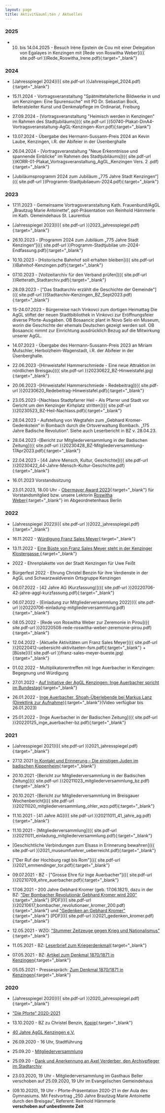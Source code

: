 ```yaml
---
layout: page
title: Aktivit&auml;ten / Aktuelles
---
```


### 2025

-  10. bis 14.04.2025 - Besuch Irène Epstein de Cou mit einer Delegation von Egalayes in Kenzingen mit [Rede von Roswitha Weber]({{ site.pdf-url }}Rede_Roswitha_Irene.pdf){:target="_blank"}

### 2024

- [Jahresspiegel 2024]({{ site.pdf-url }}Jahresspiegel_2024.pdf){:target="_blank"}

- 15.11.2024 - Vortragsveranstaltung "Spätmittelalterliche Bildwerke in und um Kenzingen: Eine Spurensuche" mit PD Dr. Sebastian Bock, Referatsleiter Kunst und Denkmalpflege im Ordinariat, Freiburg

- 27.09.2024 - [Vortragsveranstaltung "Heimisch werden in Kenzingen" im Rahmen des Stadtjubiläums]({{ site.pdf-url }}50740-Plakat-DinA4-Vortragsveranstaltung-AgGL-Kenzingen-Korr.pdf){:target="_blank"}

- 13.07.2024 - Übergabe des Hermann-Sussann-Preis 2024 an Kevin Laube, Kenzingen, i.R. der Abifeier in der Üsenberghalle

- 26.04.2024 - [Vortragsveranstaltung "Neue Erkenntnisse und spannende Einblicke" im Rahmen des Stadtjubiläums]({{ site.pdf-url }}KORR-01-Plakat_Vortragsveranstaltung_AgGL_Kenzingen Vers. 2 .pdf){:target="_blank"}

- [Jubiläumsprogramm 2024 zum Jubiläum „775 Jahre Stadt Kenzingen“]({{ site.pdf-url }}Programm-Stadtjubilaeum-2024.pdf){:target="_blank"}

### 2023

- 17.11.2023 - Gemeinsame Vortragsveranstaltung Kath. Frauenbund/AgGL „Brautzug Marie Antoinette“, ppt-Präsentation von Reinhold Hämmerle im Kath. Gemeindehaus St. Laurentius

- [Jahresspiegel 2023]({{ site.pdf-url }}2023_jahresspiegel.pdf){:target="_blank"}


- 26.10.2023 - [Programm 2024 zum Jubiläum „775 Jahre Stadt Kenzingen“]({{ site.pdf-url }}Programm-Stadtjubilae
um-2024-Endfassung.pdf){:target="_blank"}

- 10.10.2023 - [Historische Bahnhof soll erhalten bleiben]({{ site.pdf-url }}Bahnhof-Kenzingen.pdf){:target="_blank"}

- 07.10.2023 - [Vollzeitarchiv für den Verband prüfen]({{ site.pdf-url }}Retterath_Stadtarchiv.pdf){:target="_blank"}

- 28.09.2023 - ["Das Stadtarchiv erzählt die Geschichte der Gemeinde"]({{ site.pdf-url }}Stadtarchiv-Kenzingen_BZ_Sept2023.pdf){:target="_blank"}

- 15-24.07.2023 - Bürgerreise nach Vinkovci zum dortigen Heimattag Die AgGL stiftet der neuen Stadtbibliothek in Vinkovci zur Eröffnungsfeier diverse Pforte-Ausgaben. OB Bosaancic plant in Novo Selo ein Museum, worin die Geschichte der ehemals Deutschen gezeigt werden soll. OB Bosaancic nimmt zur Einrichtung ausdrücklich Bezug auf die Mitwirkung unserer AgGL.

- 14.07.2023 - Übergabe des Hermann-Sussann-Preis 2023 an Miriam Mutschler, Herbolzheim-Wagenstadt, i.R. der Abifeier in der Üsenberghalle.

- 22.06.2023 -[Hinweistafel Hammerschmiede - Eine neue Attraktion im nördlichen Breisgau]({{ site.pdf-url }}20230622_BZ-Hinweistafel.jpg){:target="_blank"}

- 20.06.2023 -[Hinweistafel Hammerschmiede - Redebeitrag]({{ site.pdf-url }}20230620_Redebeitrag-Hinweistafel.pdf){:target="_blank"}

- 23.05.2023 -[Nachlass Stadtpfarrer Heil - Als Pfarrer und Stadt vor Gericht um den Kenzinger Kirhplatz stritten]({{ site.pdf-url }}20230523_BZ-Heil-Nachlass.pdf){:target="_blank"}

- 28.04.2023 - Aufstellung von Wegtafeln zum „Gebhard Kromer-Gedenkstein“ in Bombach durch die Ortsverwaltung Bombach.
„175 Jahre Badische Revolution“. Siehe auch Leserbericht in BZ v. 28.04.23.

- 28.04.2023 -[Bericht zur Mitgliederversammlung in der Badischen Zeitung]({{ site.pdf-url }}20230428_BZ-Mitgliederversammlung-17Apr2023.pdf){:target="_blank"}

- 22.04.2023 - [44 Jahre Mensch, Kultur, Geschichte]({{ site.pdf-url }}20230422_44-Jahre-Mensch-Kultur-Geschichte.pdf){:target="_blank"}

- 16.01.2023 Vorstandssitzung

- 23.01.2023, 18.00 Uhr - [Obermayer Award 2023](https://widenthecircle.org/de/obermayer-awards/winners-2023){:target="_blank"} für Vorstandsmitglied bzw. unsere Lektorin [Roswitha Weber](https://widenthecircle.org/de/profiles/roswitha-weber){:target="_blank"} im Abgeordnetenhaus Berlin

### 2022

- [Jahresspiegel 2022]({{ site.pdf-url }}2022_jahresspiegel.pdf){:target="_blank"}

- 16.11.2022 - [Würdigung Franz Sales Meyer](https://de.calameo.com/read/003743820a4ab2239f8a5){:target="_blank"}

- 13.11.2022 - [Eine Büste von Franz Sales Meyer steht in der Kenzinger Klostergasse ](https://www.badische-zeitung.de/eine-bueste-von-franz-sales-meyer-steht-in-der-kenzinger-klostergasse--224333483.html){:target="_blank"}

- 2022 - Ehrenplakette von der Stadt Kenzingen für Uwe Feißt

- Bürgerfest 2022 - Ehrung Christel Benzin für ihre Verdienste in der AgGL und Schwarzwaldverein Ortsgruppe Kenzingen

- 06.07.2022 - [42 Jahre AG (Kurzfassung)]({{ site.pdf-url }}20220706-42-jahre-aggl-kurzfassung.pdf){:target="_blank"}

- 06.07.2022 - [Einladung zur Mitgliederversammlung 2022]({{ site.pdf-url }}20220706-einladung-mitgliederversammlung.pdf){:target="_blank"}

- 08.05.2022 - [Rede von Roswitha Weber zur Zeremonie in Pirou]({{ site.pdf-url }}20220508-rede-roswitha-weber-zeremonie-pirou.pdf){:target="_blank"}

- 12.04.2022 - [Aktuelle Aktivitäten um Franz Sales Meyer]({{ site.pdf-url }}20220412-uebersicht-aktivitaeten-fsm.pdf){:target="_blank"} + [Büste]({{ site.pdf-url }}franz-sales-meyer-bueste.jpg){:target="_blank"}

- 01.02.2022 - Multiplikatorentreffen mit Inge Auerbacher in Kenzingen: Begegnung und W&uuml;rdigung

- 27.01.2022 - [Auf Initiative der AgGL Kenzingen: Inge Auerbacher spricht im Bundestag](https://www.bundestag.de/dokumente/textarchiv/2022/kw04-gedenkstunde-873604){:target="_blank"}

- 26.01.2022 - [Inge Auerbacher, Shoah-Überlebende bei Markus Lanz (Direktlink zur Aufnahme)](https://www.zdf.de/gesellschaft/markus-lanz/markus-lanz-vom-26-januar-2022-100.html){:target="_blank"}(Video verfügbar bis 26.01.2023)

- 25.01.2022 - [Inge Auerbacher in der Badischen Zeitung]({{ site.pdf-url }}20220125_inge_auerbacher-bz.pdf){:target="_blank"}

### 2021

- [Jahresspiegel 2021]({{ site.pdf-url }}2021_jahresspiegel.pdf){:target="_blank"}

- 27.12.2021 [In Kontakt und Erinnerung – Die einstigen Juden im badischen Kippenheim](https://www.swr.de/swr2/leben-und-gesellschaft/in-kontakt-und-erinnerung-die-einstigen-juden-im-badischen-kippenheim-swr2-leben-2021-12-30-100.html){:target="_blank"}

- 20.10.2021 -[Bericht zur Mitgliederversammlung in der Badischen Zeitung]({{ site.pdf-url }}20211023_mitgliederversammlung_bz.pdf){:target="_blank"}

- 20.10.2021 -[Bericht zur Mitgliederversammlung im Breisgauer Wochenbericht]({{ site.pdf-url }}20211020_mitgliederversammlung_ohler_wzo.pdf){:target="_blank"}

- 11.10.2021 - [41 Jahre AG]({{ site.pdf-url }}20211011_41_jahre_ag.pdf){:target="_blank"}

- 11.10.2021 - [Mitgliederversammlung]({{ site.pdf-url }}20211011_einladung_mitgliederversammlung.pdf){:target="_blank"}

- [Geschichtliche Verbindungen zum Elsass in Erinnerung bewahren]({{ site.pdf-url }}2021_museumfuehrer_ueberreicht.pdf){:target="_blank"}

- ["Der Ruf der Hochburg ragt bis Rom"]({{ site.pdf-url }}2021_emmendinger_tor.pdf){:target="_blank"}

- 09.07.2021 - BZ - ["Grosse Ehre für Inge Auerbacher"]({{ site.pdf-url }}20210709_ehre_auerbacher.pdf){:target="_blank"}

- 17.06.2021 - 200 Jahre Gebhard Kromer (geb. 17.06.1821), dazu in der BZ: ["Der Bombacher Revolutionär Gebhard Kromer wird 200"](https://www.badische-zeitung.de/der-bombacher-revolutionaer-gebhard-kromer-wird-200--202663580.html){:target="_blank"}
[PDF]({{ site.pdf-url }}20210617_bombacher_revolutionaer_kromer_200.pdf){:target="_blank"} und ["Gedenken an Gebhard Kromer"](https://www.badische-zeitung.de/gedenken-an-gebhard-kromer--202880765.html){:target="_blank"}
[PDF]({{ site.pdf-url }}2021_gedenken_kromer.pdf){:target="_blank"}

- 12.05.2021 - WZO: ["Stummer Zeitzeuge gegen Krieg und Nationalismus"](https://www.wzo.de/home/beitrag-detail?tx_news_pi1%5Baction%5D=detail&tx_news_pi1%5Bcontroller%5D=News&tx_news_pi1%5Bnews%5D=908&cHash=777a174d184ba5b64d26ea5a134a73fe){:target="_blank"}

- 11.05.2021 - BZ: [Leserbrief zum Kriegerdenkmal](https://drive.google.com/file/d/1syxgsmOIfX7S-W2kieeIUpsjG-5EvqvZ/view?usp=sharing){:target="_blank"}

- 07.05.2021 - BZ: [Artikel zum Denkmal 1870/1871 in Kenzingen](https://drive.google.com/file/d/1hchOi0Ykigisngo-tsBw9JmrWRUCItrd/view?usp=sharing){:target="_blank"}

- 05.05.2021 - Pressespräch: [Zum Denkmal 1870/1871 in Kenzingen](https://drive.google.com/file/d/1KK-KhObUGmILFSCyV9D9oxBNwvO03OGf/view?usp=sharing){:target="_blank"}


### 2020

- [Jahresspiegel 2020]({{ site.pdf-url }}2020_jahresspiegel.pdf){:target="_blank"}

- ["Die Pforte" 2020-2021](pforte202021.html)

- 13.10.2020 - BZ zu Christel Benzin, [Kopie](https://drive.google.com/file/d/1hzy_DgFKwBIFQf7qEtDzAAjRw287IiLu/view?usp=sharing){:target="_blank"}

- [40 Jahre AgGL Kenzingen e.V.](40jahre.html)

-   26.09.2020 - 16 Uhr, Stadtführung

-   25.09.20 - [Mitgliederversammlung](versammlung2020.html)

-   25.09.20 - [Dank und Anerkennung an Axel Verderber, den Archivpfleger im Stadtarchiv](verderber_wuerdigung.html)

-   23.03.2020, 19 Uhr - Mitgliederversammlung im Gasthaus Beller verschoben auf 25.09.2020, 19 Uhr im Evangelischen Gemeindehaus

-   (09.10.2020), 19 Uhr - Pforte-Präsentation 2020-21 in der Aula des Gymnasiums.
    Mit Festvortrag „250 Jahre Brautzug Marie Antoinette durch den Breisgau“,
    Referent: Reinhold Hämmerle  
    **verschoben auf unbestimmte Zeit**

